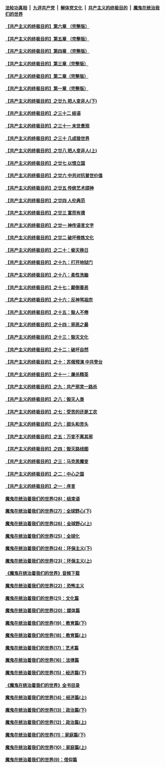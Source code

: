 ####  [法轮功真相](../../../../basic/blob/master/README.md?t=06300302) &nbsp;|&nbsp; [九评共产党](../../../../9ping.md/blob/master/README.md?t=06300302) &nbsp;|&nbsp; [解体党文化](../../../../jtdwh.md/blob/master/README.md?t=06300302)  &nbsp;|&nbsp; [共产主义的终极目的](../../../../gczydzjmd.md/blob/master/README.md?t=06300302) &nbsp;|&nbsp; [魔鬼在统治我们的世界](../../../../mgztzwmdsj.md/blob/master/README.md?t=06300302) 

#### [【共产主义的终极目的】第六章 （完整版）](../pages/nsc422/n11428913.md?t=06300302) 

#### [【共产主义的终极目的】第五章 （完整版）](../pages/nsc422/n11428912.md?t=06300302) 

#### [【共产主义的终极目的】第四章 （完整版）](../pages/nsc422/n11428907.md?t=06300302) 

#### [【共产主义的终极目的】第三章（完整版）](../pages/nsc422/n11428848.md?t=06300302) 

#### [【共产主义的终极目的】第二章（完整版）](../pages/nsc422/n11428831.md?t=06300302) 

#### [【共产主义的终极目的】第一章（完整版）](../pages/nsc422/n11417651.md?t=06300302) 

#### [【共产主义的终极目的】之廿九 把人变非人(下)](../pages/nsc422/n11344140.md?t=06300302) 

#### [【共产主义的终极目的】之三十二 结语](../pages/nsc422/n11360535.md?t=06300302) 

#### [【共产主义的终极目的】之三十一 末世景观](../pages/nsc422/n11351129.md?t=06300302) 

#### [【共产主义的终极目的】之三十 几成狼世界](../pages/nsc422/n11348280.md?t=06300302) 

#### [【共产主义的终极目的】之廿八 把人变非人(上)](../pages/nsc422/n11340492.md?t=06300302) 

#### [【共产主义的终极目的】之廿七 以恨立国](../pages/nsc422/n11336944.md?t=06300302) 

#### [【共产主义的终极目的】之廿六 中共对抗普世价值](../pages/nsc422/n11324785.md?t=06300302) 

#### [【共产主义的终极目的】之廿五 传统艺术颂神](../pages/nsc422/n11296396.md?t=06300302) 

#### [【共产主义的终极目的】之廿四 人伦典范](../pages/nsc422/n11296397.md?t=06300302) 

#### [【共产主义的终极目的】之廿三 富而有德](../pages/nsc422/n11283598.md?t=06300302) 

#### [【共产主义的终极目的】之廿一 神传语言文字](../pages/nsc422/n11263265.md?t=06300302) 

#### [【共产主义的终极目的】之廿二 破坏修炼文化](../pages/nsc422/n11245728.md?t=06300302) 

#### [【共产主义的终极目的】之二十：偷天换日](../pages/nsc422/n11238846.md?t=06300302) 

#### [【共产主义的终极目的】之十九：打开地狱门](../pages/nsc422/n11206376.md?t=06300302) 

#### [【共产主义的终极目的】之十八：柔性洗脑](../pages/nsc422/n11199994.md?t=06300302) 

#### [【共产主义的终极目的】之十七：颠倒善恶](../pages/nsc422/n11179782.md?t=06300302) 

#### [【共产主义的终极目的】之十六：反神骂祖宗](../pages/nsc422/n11166798.md?t=06300302) 

#### [【共产主义的终极目的】之十五：毁人不倦](../pages/nsc422/n11166792.md?t=06300302) 

#### [【共产主义的终极目的】之十四：邪恶之最](../pages/nsc422/n11150249.md?t=06300302) 

#### [【共产主义的终极目的】之十三：毁灭文化](../pages/nsc422/n11135227.md?t=06300302) 

#### [【共产主义的终极目的】之十二：破坏自然](../pages/nsc422/n11135214.md?t=06300302) 

#### [【共产主义的终极目的】之十：苏俄预演 中共登台](../pages/nsc422/n11118424.md?t=06300302) 

#### [【共产主义的终极目的】之十一：屠杀精英](../pages/nsc422/n11118442.md?t=06300302) 

#### [【共产主义的终极目的】之九：共产邪灵一路杀](../pages/nsc422/n11114139.md?t=06300302) 

#### [【共产主义的终极目的】之八：毁灭人类](../pages/nsc422/n11108503.md?t=06300302) 

#### [【共产主义的终极目的】之七：受苦的还是工农](../pages/nsc422/n11101809.md?t=06300302) 

#### [【共产主义的终极目的】之六：甜头和苦头](../pages/nsc422/n11096971.md?t=06300302) 

#### [【共产主义的终极目的】之五：万变不离其邪](../pages/nsc422/n11091285.md?t=06300302) 

#### [【共产主义的终极目的】之四：毁灭路线图](../pages/nsc422/n11086284.md?t=06300302) 

#### [【共产主义的终极目的】之三：马克思魔变](../pages/nsc422/n11061941.md?t=06300302) 

#### [【共产主义的终极目的】之二：中心之国](../pages/nsc422/n11047728.md?t=06300302) 

#### [【共产主义的终极目的】之一：序言](../pages/nsc422/n11086077.md?t=06300302) 

#### [魔鬼在统治着我们的世界(28)：结束语](../pages/nsc422/n10936246.md?t=06300302) 

#### [魔鬼在统治着我们的世界(27)：全球野心(下)](../pages/nsc422/n10928319.md?t=06300302) 

#### [魔鬼在统治着我们的世界(26)：全球野心(上)](../pages/nsc422/n10900318.md?t=06300302) 

#### [魔鬼在统治着我们的世界(25)：全球化](../pages/nsc422/n10788205.md?t=06300302) 

#### [魔鬼在统治着我们的世界(24)：环保主义(下)](../pages/nsc422/n10695307.md?t=06300302) 

#### [魔鬼在统治着我们的世界(23)：环保主义(上)](../pages/nsc422/n10688613.md?t=06300302) 

#### [《魔鬼在统治着我们的世界》音频下载](../pages/nsc422/n10635553.md?t=06300302) 

#### [魔鬼在统治着我们的世界(22)：恐怖主义](../pages/nsc422/n10614727.md?t=06300302) 

#### [魔鬼在统治着我们的世界(21)：文化篇](../pages/nsc422/n10597706.md?t=06300302) 

#### [魔鬼在统治着我们的世界(20)：媒体篇](../pages/nsc422/n10586579.md?t=06300302) 

#### [魔鬼在统治着我们的世界(19)：教育篇(下)](../pages/nsc422/n10564808.md?t=06300302) 

#### [魔鬼在统治着我们的世界(18)：教育篇(上)](../pages/nsc422/n10526970.md?t=06300302) 

#### [魔鬼在统治着我们的世界(17)：艺术篇](../pages/nsc422/n10499093.md?t=06300302) 

#### [魔鬼在统治着我们的世界(16)：法律篇](../pages/nsc422/n10485969.md?t=06300302) 

#### [魔鬼在统治着我们的世界(15)：经济篇(下)](../pages/nsc422/n10469975.md?t=06300302) 

#### [《魔鬼在统治着我们的世界》全书目录](../pages/nsc422/n10464261.md?t=06300302) 

#### [魔鬼在统治着我们的世界(14)：经济篇(上)](../pages/nsc422/n10457370.md?t=06300302) 

#### [魔鬼在统治着我们的世界(13)：政治篇(下)](../pages/nsc422/n10448270.md?t=06300302) 

#### [魔鬼在统治着我们的世界(12)：政治篇(上)](../pages/nsc422/n10444576.md?t=06300302) 

#### [魔鬼在统治着我们的世界(11)：家庭篇(下)](../pages/nsc422/n10440961.md?t=06300302) 

#### [魔鬼在统治着我们的世界(10)：家庭篇(上)](../pages/nsc422/n10435448.md?t=06300302) 

#### [魔鬼在统治着我们的世界(9)：信仰篇](../pages/nsc422/n10432159.md?t=06300302) 

